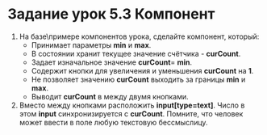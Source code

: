# Задание урок 5.3 Компонент

1. На базе\примере компонентов урока, сделайте компонент, который:
    - Принимает параметры **min** и **max**.
    - В состоянии хранит текущее значение счётчика - **curCount**.
    - Задает изначальное значение **curCount**= **min**.
    - Содержит кнопки для увеличения и уменьшения **curCount** на **1**.
    - Не позволяет значению **curCount** выходить за границы **min** и **max**.
    - Выводит **curCount** в **<span>** между двумя кнопками.
2. Вместо **<span>** между кнопками расположить **input[type=text]**.
Число в этом **input** синхронизируется с **curCount**.
Помните, что человек может ввести в поле любую текстовую бессмыслицу.
